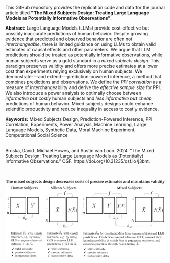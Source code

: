 This GitHub repository provides the replication code and data for the journal article titled **"The Mixed Subjects Design: Treating Large Language Models as Potentially Informative Observations"**.

**Abstract:** Large Language Models (LLMs) provide cost-effective but possibly inaccurate predictions of human behavior. Despite growing evidence that predicted and observed behavior are often not *interchangeable*, there is limited guidance on using LLMs to obtain valid estimates of causal effects and other parameters. We argue that LLM predictions should be treated as potentially informative observations, while human subjects serve as a gold standard in a *mixed subjects design*. This paradigm preserves validity and offers more precise estimates at a lower cost than experiments relying exclusively on human subjects. We demonstrate---and extend---prediction-powered inference, a method that combines predictions and observations. We define the *PPI correlation* as a measure of interchangeability and derive the *effective sample size* for PPI. We also introduce a power analysis to optimally choose between *informative but costly* human subjects and *less informative but cheap* predictions of human behavior. Mixed subjects designs could enhance scientific productivity and reduce inequality in access to costly evidence.

**Keywords:** Mixed Subjects Design, Prediction-Powered Inference, PPI Correlation, Experiments, Power Analysis, Machine Learning, Large Language Models, Synthetic Data, Moral Machine Experiment, Computational Social Science


<br>
Broska, David, Michael Howes, and Austin van Loon. 2024. “The Mixed Subjects Design: Treating Large Language Models as (Potentially) Informative Observations.” OSF. https://doi.org/10.31235/osf.io/j3bnt.

<br>

<br>

<br>

![](Figures/0_Infogram.svg)



